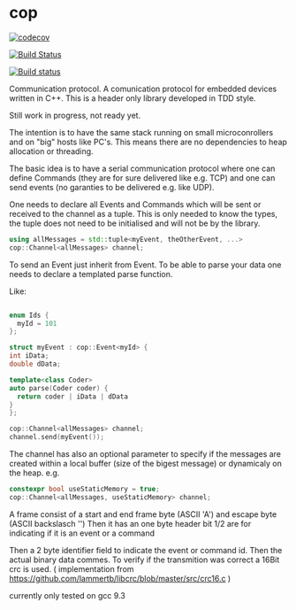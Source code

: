 # cop

[![codecov](https://codecov.io/gh/Thurnheer/cop/branch/master/graph/badge.svg?token=8FNLJGRJ3P)](undefined)

[![Build Status](https://travis-ci.org/Thurnheer/cop.svg?branch=master)](https://travis-ci.org/Thurnheer/cop)

[![Build status](https://ci.appveyor.com/api/projects/status/hu57p1vr8j9obk1d/branch/master?svg=true)](https://ci.appveyor.com/projects/Thurnheer/cop/branch/master)

Communication protocol. A comunication protocol for embedded devices written in C++. This is a header only library developed in TDD style.

Still work in progress, not ready yet.

The intention is to have the same stack running on small microconrollers and on "big" hosts like PC's.
This means there are no dependencies to heap allocation or threading.

The basic idea is to have a serial communication protocol where one can define Commands (they are for sure delivered like e.g. TCP) and one can send events (no garanties to be delivered e.g. like UDP).

One needs to declare all Events and Commands which will be sent or received to the channel as a tuple.
This is only needed to know the types, the tuple does not need to be initialised and will not be by the library.

```cpp
using allMessages = std::tuple<myEvent, theOtherEvent, ...>
cop::Channel<allMessages> channel;
```

To send an Event just inherit from Event.
To be able to parse your data one needs to declare a templated parse function.


Like:

```cpp

enum Ids {
  myId = 101
};

struct myEvent : cop::Event<myId> {
int iData;
double dData;

template<class Coder>
auto parse(Coder coder) {
  return coder | iData | dData
}
};

cop::Channel<allMessages> channel;
channel.send(myEvent());
```
The channel has also an optional parameter to specify if the messages are created within a local buffer (size of the bigest message) or dynamicaly on the heap.
e.g.
```cpp
constexpr bool useStaticMemory = true;
cop::Channel<allMessages, useStaticMemory> channel;
```

A frame consist of a start and end frame byte (ASCII 'A') and escape byte (ASCII backslasch '\') 
Then it has an one byte header 
bit 1/2 are for indicating if it is an event or a command

Then a 2 byte identifier field to indicate the event or command id.
Then the actual binary data commes.
To verify if the transmition was correct a 16Bit crc is used. ( implementation from https://github.com/lammertb/libcrc/blob/master/src/crc16.c )

currently only tested on gcc 9.3
